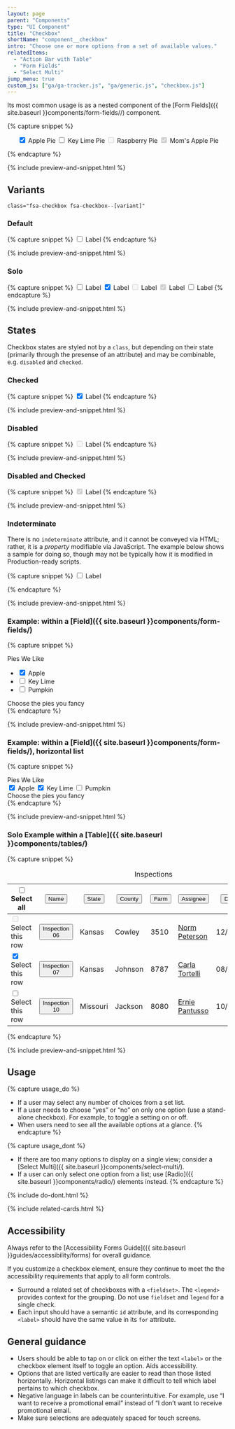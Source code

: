 ```yaml
---
layout: page
parent: "Components"
type: "UI Component"
title: "Checkbox"
shortName: "component__checkbox"
intro: "Choose one or more options from a set of available values."
relatedItems:
  - "Action Bar with Table"
  - "Form Fields"
  - "Select Multi"
jump_menu: true
custom_js: ["ga/ga-tracker.js", "ga/generic.js", "checkbox.js"]
---
```


Its most common usage is as a nested component of the [Form Fields]({{ site.baseurl }}components/form-fields//) component.

{% capture snippet %}
<ul class="fsa-form-list" aria-label="Example display of the 4 checkbox states">

  <span>
    <input class="fsa-checkbox" id="apple-pie" type="checkbox" name="pies" value="apple-pie" checked="">
    <label for="apple-pie">Apple Pie</label>
  </span>


  <span>
    <input class="fsa-checkbox" id="key-lime-pie" type="checkbox" name="pies" value="key-lime-pie">
    <label for="key-lime-pie">Key Lime Pie</label>
  </span>


  <span>
    <input class="fsa-checkbox" id="raspberry-pie" type="checkbox" name="pies" disabled="">
    <label for="raspberry-pie">Raspberry Pie</label>
  </span>


  <span>
    <input class="fsa-checkbox" id="moms-apple-pie" type="checkbox" name="pies" value="moms-apple-pie" checked="checked" disabled="disabled">
    <label for="moms-apple-pie">Mom's Apple Pie</label>
  </span>

</ul>
{% endcapture %}

{% include preview-and-snippet.html %}

## Variants

`class="fsa-checkbox fsa-checkbox--[variant]"`

### Default

{% capture snippet %}
<span>
  <input class="fsa-checkbox" id="lorem-9683783" type="checkbox" name="lorem-9683783" value="lorem-9683783">
  <label for="lorem-9683783">Label</label>
</span>
{% endcapture %}

{% include preview-and-snippet.html %}

### Solo

{% capture snippet %}
<span>
  <input class="fsa-checkbox fsa-checkbox--solo" id="solo-example__01" type="checkbox" name="solo-example__01" value="solo-example__01">
  <label for="solo-example__01"><span class="fsa-sr-only">Label</span></label>
</span>
<span>
  <input class="fsa-checkbox fsa-checkbox--solo" id="solo-example__02" type="checkbox" name="solo-example__02" value="solo-example__02" checked="">
  <label for="solo-example__02"><span class="fsa-sr-only">Label</span></label>
</span>
<span>
  <input class="fsa-checkbox fsa-checkbox--solo" id="solo-example__03" type="checkbox" name="solo-example__03" value="solo-example__03" disabled="">
  <label for="solo-example__03"><span class="fsa-sr-only">Label</span></label>
</span>
<span>
  <input class="fsa-checkbox fsa-checkbox--solo" id="solo-example__04" type="checkbox" name="solo-example__04" value="solo-example__04" disabled="" checked>
  <label for="solo-example__04"><span class="fsa-sr-only">Label</span></label>
</span>
<span>
  <input class="fsa-checkbox fsa-checkbox--solo" id="solo-example__05" type="checkbox" name="solo-example__05" value="solo-example__05">
  <label for="solo-example__05"><span class="fsa-sr-only">Label</span></label>
</span>
{% endcapture %}

{% include preview-and-snippet.html %}
<script>
  document.getElementById("solo-example__05").indeterminate = true;
</script>

## States

Checkbox states are styled not by a `class`, but depending on their state (primarily through the presense of an attribute) and may be combinable, e.g. `disabled` and `checked`.

### Checked

{% capture snippet %}
<span>
  <input class="fsa-checkbox" checked="checked" id="lorem-857" type="checkbox" name="lorem-857" value="lorem-857">
  <label for="lorem-857">Label</label>
</span>
{% endcapture %}

{% include preview-and-snippet.html %}

### Disabled

{% capture snippet %}
<span>
  <input class="fsa-checkbox" disabled="disabled" id="lorem-978" type="checkbox" name="lorem-978" value="lorem-978">
  <label for="lorem-978">Label</label>
</span>
{% endcapture %}

{% include preview-and-snippet.html %}

### Disabled and Checked

{% capture snippet %}
<span>
  <input class="fsa-checkbox" disabled="disabled" checked="checked" id="lorem-935200" type="checkbox" name="lorem-935200" value="lorem-935200">
  <label for="lorem-935200">Label</label>
</span>
{% endcapture %}

{% include preview-and-snippet.html %}

### Indeterminate

There is no `indeterminate` attribute, and it cannot be conveyed via HTML; rather, it is a *property* modifiable via JavaScript. The example below shows a sample for doing so, though may not be typically how it is modified in Production-ready scripts.

{% capture snippet %}
<span>
  <input class="fsa-checkbox" id="checkbox-indeterminate-example" type="checkbox" name="checkbox-indeterminate-example" value="checkbox-indeterminate-example">
  <label for="checkbox-indeterminate-example">Label</label>
</span>
<script>
  document.getElementById("checkbox-indeterminate-example").indeterminate = true;
</script>
{% endcapture %}

{% include preview-and-snippet.html %}

### Example: within a [Field]({{ site.baseurl }}components/form-fields/)

{% capture snippet %}
<div class="fsa-field">
  <label class="fsa-field__label" id="unique-id-lorem--1234">Pies We Like</label>
  <ul class="fsa-form-list" aria-describedby="unique-id-lorem--help--1234" aria-labelledby="unique-id-lorem--1234">
    <li>
      <span>
        <input class="fsa-checkbox" id="apple" type="checkbox" name="pie" checked="">
        <label for="apple">Apple</label>
      </span>
    </li>
    <li>
      <span>
        <input class="fsa-checkbox" id="key-lime" type="checkbox" name="pie">
        <label for="key-lime">Key Lime</label>
      </span>
    </li>
    <li>
      <span>
        <input class="fsa-checkbox" id="pumpkin" type="checkbox" name="pie">
        <label for="pumpkin">Pumpkin</label>
      </span>
    </li>
  </ul>
  <span class="fsa-field__help" id="unique-id-lorem--help--1234">Choose the pies you fancy</span>
</div>
{% endcapture %}

{% include preview-and-snippet.html %}

### Example: within a [Field]({{ site.baseurl }}components/form-fields/), horizontal list

{% capture snippet %}
<div class="fsa-field fsa-field--fill">
  <label class="fsa-field__label" id="unique-id-lorem--2258">Pies We Like</label>
  <div class="fsa-level" aria-describedby="unique-id-lorem--help--2258" aria-labelledby="unique-id-lorem--2258">
    <span>
      <input class="fsa-checkbox" id="apple--2341" type="checkbox" name="apple--2341" checked="">
      <label for="apple--2341">Apple</label>
    </span>
    <span>
      <input class="fsa-checkbox" id="key-lime--4552" type="checkbox" name="key-lime--4552" checked="">
      <label for="key-lime--4552">Key Lime</label>
    </span>
    <span>
      <input class="fsa-checkbox" id="pumpkin--2269" type="checkbox" name="pumpkin--2269">
      <label for="pumpkin--2269">Pumpkin</label>
    </span>
  </div>
  <span class="fsa-field__help" id="unique-id-lorem--help--2258">Choose the pies you fancy</span>
</div>
{% endcapture %}

{% include preview-and-snippet.html %}

### Solo Example within a [Table]({{ site.baseurl }}components/tables/)

{% capture snippet %}
<table class="fsa-table fsa-table--borderless fsa-table--responsive fsa-table--responsive-horizontal">
  <caption class="sr-only">Inspections</caption>
  <thead>
    <tr>
      <th class="fsa-table__th--sticky fsa-table__th--select">
        <span>
          <input class="fsa-checkbox fsa-checkbox--solo" data-behavior="select-table-all" id="inpections__select-all" type="checkbox" name="inpections__select-all" value="Select all">
          <label for="inpections__select-all" title="Select all"><span class="sr-only">Select all</span></label>
        </span>
      </th>
      <th class="fsa-table__th--sticky" aria-sort="ascending">
        <button type="button" class="fsa-table__sort fsa-table__sort--ascending">Name</button>
      </th>
      <th class="fsa-table__th--sticky">
        <button type="button" class="fsa-table__sort">State</button>
      </th>
      <th class="fsa-table__th--sticky">
        <button type="button" class="fsa-table__sort">County</button>
      </th>
      <th class="fsa-table__th--sticky">
        <button type="button" class="fsa-table__sort">Farm</button>
      </th>
      <th class="fsa-table__th--sticky">
        <button type="button" class="fsa-table__sort">Assignee</button>
      </th>
      <th class="fsa-table__th--sticky">
        <button type="button" class="fsa-table__sort">Due Date</button>
      </th>
      <th class="fsa-table__th--sticky">
        <button type="button" class="fsa-table__sort">Status</button>
      </th>
    </tr>
  </thead>
  <tbody>
    <tr>
      <td aria-label="Select">
        <span>
          <input disabled="disabled" class="fsa-checkbox fsa-checkbox--solo" id="inpections__select-inspection--06" type="checkbox" name="inpections__select-inspection--06" value="06">
          <label for="inpections__select-inspection--06"><span class="sr-only">Select this row</span></label>
        </span>
      </td>
      <td aria-label="Inspection Number">
        <strong>
          <button type="button" class="fsa-btn fsa-btn--flat">Inspection 06</button>
        </strong>
      </td>
      <td aria-label="State">Kansas</td>
      <td aria-label="County">Cowley</td>
      <td aria-label="Farm Number">3510</td>
      <td aria-label="Assigned to"><a href="link.html">Norm Peterson</a></td>
      <td aria-label="Due Date">
        <time datetime="2018-12-11">12/11/2018</time>
      </td>
      <td aria-label="Status">
        <div><span class="fsa-label fsa-label--success">Complete</span></div>
      </td>
    </tr>
    <tr class="fsa-table__row--selected">
      <td aria-label="Select">
        <span>
          <input class="fsa-checkbox fsa-checkbox--solo" data-behavior="select-table-row" id="inpections__select-inspection--07" type="checkbox" name="inpections__select-inspection--07" value="07" checked>
          <label for="inpections__select-inspection--07"><span class="sr-only">Select this row</span></label>
        </span>
      </td>
      <td aria-label="Inspection Number">
        <strong>
          <button type="button" class="fsa-btn fsa-btn--flat">Inspection 07</button>
        </strong>
      </td>
      <td aria-label="State">Kansas</td>
      <td aria-label="County">Johnson</td>
      <td aria-label="Farm Number">8787</td>
      <td aria-label="Assigned to"><a href="link.html">Carla Tortelli</a></td>
      <td aria-label="Due Date">
        <time datetime="2018-08-05">08/05/2018</time>
      </td>
      <td aria-label="Status">
        <div><span class="fsa-label fsa-label--neutral">Assigned</span></div>
      </td>
    </tr>
    <tr>
      <td aria-label="Select">
        <span>
          <input class="fsa-checkbox fsa-checkbox--solo" data-behavior="select-table-row" id="inpections__select-inspection--10" type="checkbox" name="inpections__select-inspection--10" value="10">
          <label for="inpections__select-inspection--10"><span class="sr-only">Select this row</span></label>
        </span>
      </td>
      <td aria-label="Inspection Number">
        <strong>
          <button type="button" class="fsa-btn fsa-btn--flat">Inspection 10</button>
        </strong>
      </td>
      <td aria-label="State">Missouri</td>
      <td aria-label="County">Jackson</td>
      <td aria-label="Farm Number">8080</td>
      <td aria-label="Assigned to"><a href="link.html">Ernie Pantusso</a></td>
      <td aria-label="Due Date">
        <time datetime="2018-10-01">10/01/2018</time>
      </td>
      <td aria-label="Status">
        <div><span class="fsa-label fsa-label--alert">Rejected</span></div>
      </td>
    </tr>
  </tbody>
</table>
<script>
  var checkboxIndeterminateExampleTable = document.getElementById("inpections__select-all");
  checkboxIndeterminateExampleTable.indeterminate = true;
</script>
{% endcapture %}

{% include preview-and-snippet.html %}

## Usage

{% capture usage_do %}
* If a user may select any number of choices from a set list.
* If a user needs to choose “yes” or “no” on only one option (use a stand-alone checkbox). For example, to toggle a setting on or off.
* When users need to see all the available options at a glance.
{% endcapture %}

{% capture usage_dont %}
* If there are too many options to display on a single view; consider a [Select Multi]({{ site.baseurl }}components/select-multi/).
* If a user can only select one option from a list; use [Radio]({{ site.baseurl }}components/radio/) elements instead.
{% endcapture %}

{% include do-dont.html %}

{% include related-cards.html %}

## Accessibility

Always refer to the [Accessibility Forms Guide]({{ site.baseurl }}guides/accessibility/forms) for overall guidance.

If you customize a checkbox element, ensure they continue to meet the the accessibility requirements that apply to all form controls.

* Surround a related set of checkboxes with a `<fieldset>`. The `<legend>` provides context for the grouping. Do not use `fieldset` and `legend` for a single check.
* Each input should have a semantic `id` attribute, and its corresponding `<label>` should have the same value in its `for` attribute.

## General guidance

* Users should be able to tap on or click on either the text `<label>` or the checkbox element itself to toggle an option. Aids accessibility.
* Options that are listed vertically are easier to read than those listed horizontally. Horizontal listings can make it difficult to tell which label pertains to which checkbox.
* Negative language in labels can be counterintuitive. For example, use “I want to receive a promotional email” instead of “I don’t want to receive promotional email.
* Make sure selections are adequately spaced for touch screens.
